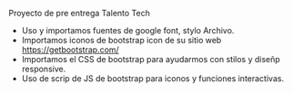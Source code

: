 Proyecto de pre entrega Talento Tech

* Uso y importamos fuentes de google font, stylo Archivo.
* Importamos iconos de bootstrap icon de su sitio web https://getbootstrap.com/
* Importamos el CSS de bootstrap para ayudarmos con stilos y diseñp responsive.
* Uso de scrip de JS de bootstrap para iconos y funciones interactivas.
